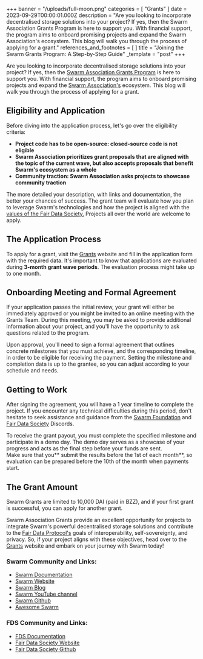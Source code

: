 +++
banner = "/uploads/full-moon.png"
categories = [ "Grants" ]
date = 2023-09-29T00:00:01.000Z
description = "Are you looking to incorporate decentralised storage solutions into your project? If yes, then the Swarm Association Grants Program is here to support you. With financial support, the program aims to onboard promising projects and expand the Swarm Association's ecosystem. This blog will walk you through the process of applying for a grant."
references_and_footnotes = [ ]
title = "Joining the Swarm Grants Program: A Step-by-Step Guide"
_template = "post"
+++


Are you looking to incorporate decentralised storage solutions into your project? If yes, then the [Swarm Association Grants Program](https://www.ethswarm.org/grants) is here to support you. With financial support, the program aims to onboard promising projects and expand the [Swarm Association's](https://www.ethswarm.org/)
ecosystem. This blog will walk you through the process of applying for a grant.


## **Eligibility and Application**

Before diving into the application process, let's go over the eligibility criteria:

- **Project code has to be open-source: closed-source code is not eligible**
- **Swarm Association prioritizes grant proposals that are aligned with the topic of the current wave, but also accepts proposals that benefit Swarm's ecosystem as a whole**
- **Community traction: Swarm Association asks projects to showcase community traction**

The more detailed your description, with links and documentation, the better your chances of success. The grant team will evaluate how you plan to leverage Swarm's technologies and how the project is aligned with the [values of the Fair Data Society.](https://fairdatasociety.org/#principles) Projects all over the world are welcome to apply.

 
## **The Application Process**

To apply for a grant, visit the [Grants](https://www.ethswarm.org/grants) website and fill in the application form with the required data. It's important to know that applications are evaluated during **3-month grant wave periods**. The evaluation process might take up to one month.


## **Onboarding Meeting and Formal Agreement**

If your application passes the initial review, your grant will either be immediately approved or you might be invited to an online meeting with the Grants Team. During this meeting, you may be asked to provide additional information about your project, and you'll have the opportunity to ask questions related to the program.

Upon approval, you'll need to sign a formal agreement that outlines concrete milestones that you must achieve, and the corresponding timeline, in order to be eligible for receiving the payment. Setting the milestone and completion data is up to the grantee, so you can adjust according to your schedule and needs. 

## **Getting to Work**
After signing the agreement, you will have a 1 year timeline to complete the project. If you encounter any technical difficulties during this period, don't hesitate to seek assistance and guidance from the  [Swarm Foundation](https://discord.ethswarm.org/) and [Fair Data Society](https://discord.gg/vw3PmWf2rE) Discords.

To receive the grant payout, you must complete the specified milestone and participate in a demo day. The demo day serves as a showcase of your progress and acts as the final step before your funds are sent. \
Make sure that you** submit the results before the 1st of each month**, so evaluation can be prepared before the 10th of the month when payments start.

## **The Grant Amount**

Swarm Grants are limited to 10,000 DAI (paid in BZZ), and if your first grant is successful, you can apply for another grant.

Swarm Association Grants provide an excellent opportunity for projects to integrate Swarm's powerful decentralised storage solutions and contribute to the [Fair Data Protocol's](https://fdp.fairdatasociety.org/) goals of interoperability, self-sovereignty, and privacy. So, if your project aligns with these objectives, head over to the [Grants](https://www.ethswarm.org/grants) website and embark on your journey with Swarm today!


### Swarm Community and Links: 
* [Swarm Documentation ](https://docs.ethswarm.org/docs/learn/ecosystem/community)
* [Swarm Website](https://www.ethswarm.org/)
* [Swarm Blog](https://blog.ethswarm.org/)
* [Swarm YouTube channel](https://www.youtube.com/channel/UCu6ywn9MTqdREuE6xuRkskA)
* [Swarm Github](https://github.com/ethersphere)
* [Awesome Swarm](https://github.com/ethersphere/awesome-swarm)

### FDS Community and Links: 
* [FDS Documentation](https://docs.ethswarm.org/docs/learn/ecosystem/fair-data-society)
* [Fair Data Society Website](https://fairdatasociety.org/)
* [Fair Data Society Github \
](https://github.com/fairDataSociety)